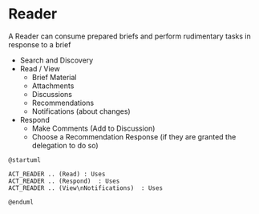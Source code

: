 # Reader 


A Reader can consume prepared briefs and perform rudimentary tasks in response to a brief

- Search and Discovery
- Read / View
    - Brief Material
    - Attachments
    - Discussions
    - Recommendations
    - Notifications (about changes)
- Respond
    - Make Comments (Add to Discussion)
    - Choose a Recommendation Response (if they are granted the delegation to do so)


```plantuml
@startuml

ACT_READER .. (Read) : Uses
ACT_READER .. (Respond)  : Uses
ACT_READER .. (View\nNotifications)  : Uses

@enduml

```